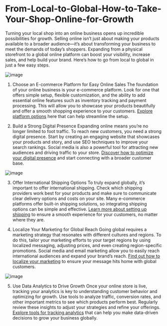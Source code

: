 # From-Local-to-Global-How-to-Take-Your-Shop-Online-for-Growth

Turning your local shop into an online business opens up incredible possibilities for growth. Selling online isn’t just about making your products available to a broader audience—it’s about transforming your business to meet the demands of today’s shoppers. Expanding from a physical storefront to a global online platform can boost your visibility, increase sales, and help build your brand. Here’s how to go from local to global in just a few easy steps.

![image](https://github.com/user-attachments/assets/154d5c44-a744-4233-a522-81de08676691)

1. Choose an E-commerce Platform for Easy Online Sales
The foundation of your online business is your e-commerce platform. Look for one that offers simple setup, flexible customization, and the ability to add essential online features such as inventory tracking and payment processing. This will allow you to showcase your products beautifully and offer a smooth shopping experience to your customers. <a href="https://www.firststore.io/" target="_blank">Explore platform options</a> here that can help streamline the setup.

2. Build a Strong Digital Presence
Expanding online means you’re no longer limited to foot traffic. To reach new customers, you need a strong digital presence. Start by creating an engaging website that showcases your products and story, and use SEO techniques to improve your search rankings. Social media is also a powerful tool for attracting new audiences and driving traffic to your store. <a href="https://www.firststore.io/" target="_blank">Discover how to optimize your digital presence</a> and start connecting with a broader customer base.

![image](https://github.com/user-attachments/assets/b58f1a67-84d2-411b-9e79-4f5c38d0ec9b)

3. Offer International Shipping Options
To truly expand globally, it’s important to offer international shipping. Check which shipping providers work best for your products and make sure to communicate clear delivery options and costs on your site. Many e-commerce platforms offer built-in shipping solutions, so integrating shipping options can be simple and effective. <a href="https://www.firststore.io/" target="_blank">Learn more about setting up shipping</a> to ensure a smooth experience for your customers, no matter where they are.

4. Localize Your Marketing for Global Reach
Going global requires a marketing strategy that resonates with different cultures and regions. To do this, tailor your marketing efforts to your target regions by using localized messaging, adjusting prices, and even creating region-specific promotions. Social media and email marketing allow you to easily reach international audiences and expand your brand’s reach. <a href="https://www.firststore.io/" target="_blank">Find out how to localize your marketing</a> to ensure your message hits home with global customers.

![image](https://github.com/user-attachments/assets/e183c8db-70dc-40c6-aea0-0b9409476158)

5. Use Data Analytics to Drive Growth
Once your online store is live, tracking your analytics is key to understanding customer behavior and optimizing for growth. Use tools to analyze traffic, conversion rates, and other important metrics to see which products perform best. Regularly review these insights to adjust your strategies and refine your offerings. <a href="https://www.firststore.io/" target="_blank">Explore tools for tracking analytics</a> that can help you make data-driven decisions to grow your business globally.
